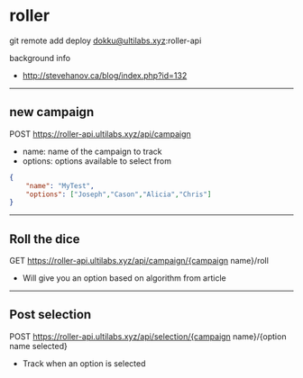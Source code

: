 # roller
git remote add deploy dokku@ultilabs.xyz:roller-api

background info

 * http://stevehanov.ca/blog/index.php?id=132

----
## new campaign
POST https://roller-api.ultilabs.xyz/api/campaign

* name: name of the campaign to track
* options: options available to select from

```json
{
	"name": "MyTest",
	"options": ["Joseph","Cason","Alicia","Chris"]
}
```

----
## Roll the dice
GET https://roller-api.ultilabs.xyz/api/campaign/{campaign name}/roll

* Will give you an option based on algorithm from article

----
## Post selection
POST https://roller-api.ultilabs.xyz/api/selection/{campaign name}/{option name selected}

* Track when an option is selected